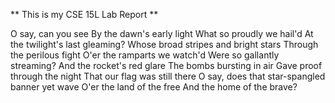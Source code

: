 ** This is my CSE 15L Lab Report **

O say, can you see
By the dawn's early light
What so proudly we hail'd
At the twilight's last gleaming?
Whose broad stripes and bright stars
Through the perilous fight
O'er the ramparts we watch'd
Were so gallantly streaming?
And the rocket's red glare
The bombs bursting in air
Gave proof through the night
That our flag was still there
O say, does that star-spangled banner yet wave
O'er the land of the free
And the home of the brave?

